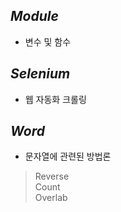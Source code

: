 *Module*  
-----  
- 변수 및 함수  

*Selenium*  
-----  
- 웹 자동화 크롤링  

*Word*  
-----  
- 문자열에 관련된 방법론

> Reverse  
> Count  
> Overlab  
